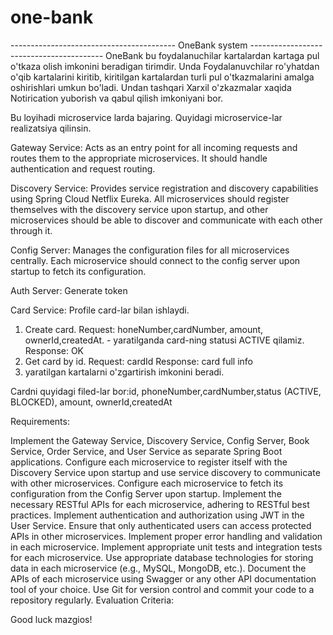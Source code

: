# one-bank

----------------------------------------- OneBank system -----------------------------------------
OneBank bu foydalanuchilar kartalardan kartaga pul o'tkaza olish imkonini beradigan tirimdir.
Unda Foydalanuvchilar ro'yhatdan o'qib kartalarini kiritib, kiritilgan kartalardan turli pul o'tkazmalarini amalga oshirishlari umkun bo'ladi.
Undan tashqari Xarxil o'zkazmalar xaqida Notirication yuborish  va qabul qilish imkoniyani bor.

Bu loyihadi microservice larda bajaring. Quyidagi microservice-lar realizatsiya qilinsin.


Gateway Service: Acts as an entry point for all incoming requests and routes them to the appropriate microservices. It should handle authentication and request routing.

Discovery Service: Provides service registration and discovery capabilities using Spring Cloud Netflix Eureka. All microservices should register themselves with the discovery service upon startup, and other microservices should be able to discover and communicate with each other through it.

Config Server: Manages the configuration files for all microservices centrally. Each microservice should connect to the config server upon startup to fetch its configuration.

Auth Server: Generate token

Card Service: Profile card-lar bilan ishlaydi.
 1. Create card. 
	Request: honeNumber,cardNumber, amount, ownerId,createdAt.
 		- yaratilganda card-ning statusi ACTIVE qilamiz.
 	Response: OK	
 2. Get card by id.
	 Request: cardId
 	 Response: card full info
 3. yaratilgan kartalarni o'zgartirish imkonini beradi.

Cardni quyidagi filed-lar bor:id, phoneNumber,cardNumber,status (ACTIVE, BLOCKED), amount, ownerId,createdAt



Requirements:

Implement the Gateway Service, Discovery Service, Config Server, Book Service, Order Service, and User Service as separate Spring Boot applications.
Configure each microservice to register itself with the Discovery Service upon startup and use service discovery to communicate with other microservices.
Configure each microservice to fetch its configuration from the Config Server upon startup.
Implement the necessary RESTful APIs for each microservice, adhering to RESTful best practices.
Implement authentication and authorization using JWT in the User Service. Ensure that only authenticated users can access protected APIs in other microservices.
Implement proper error handling and validation in each microservice.
Implement appropriate unit tests and integration tests for each microservice.
Use appropriate database technologies for storing data in each microservice (e.g., MySQL, MongoDB, etc.).
Document the APIs of each microservice using Swagger or any other API documentation tool of your choice.
Use Git for version control and commit your code to a repository regularly.
Evaluation Criteria:





Good luck mazgios!
